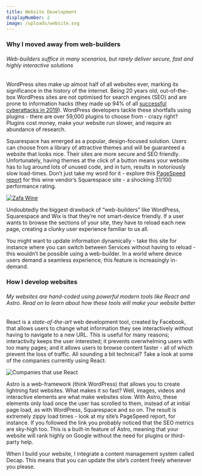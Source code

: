 ```yaml
---
title: Website Development
displayNumber: 2
image: /uploads/website.svg
---
```

### Why I moved away from web-builders

###### Web-builders suffice in many scenarios, but rarely deliver secure, fast and highly interactive solutions

WordPress sites make up almost half of all websites ever, marking its significance in the history of the internet. Being 20 years old, out-of-the-box WordPress sites are not optimised for search engines (SEO) and are prone to information hacks (they made up 94% of all [successful cyberattacks in 2019](https://sucuri.net/reports/2019-hacked-website-report/)). WordPress developers tackle these shortfalls using plugins - there are over 59,000 plugins to choose from - crazy right? Plugins cost money, make your website run slower, and require an abundance of research.

Squarespace has emerged as a popular, design-focused solution. Users can choose from a library of attractive themes and will be guaranteed a website that looks nice. Their sites are more secure and SEO friendly. Unfortunately, having themes at the click of a button means your website has to lug around lots of unused code, and in turn, results in notoriously slow load-times. Don’t just take my word for it - explore this [PageSpeed report](https://pagespeed.web.dev/analysis/https-www-zafawines-com/2q7wsh2mp6?form_factor=mobile) for this wine vendor’s Squarespace site - a shocking 31/100 performance rating.

[![Zafa Wine](/uploads/zafa-wine.png)](https://www.zafawines.com/)

Undoubtedly the biggest drawback of “web-builders” like WordPress, Squarespace and Wix is that they’re not smart-device friendly. If a user wants to browse the sections of your site, they have to reload each new page, creating a clunky user experience familiar to us all. 

You might want to update information dynamically - take this site for instance where you can switch between Services without having to reload - this wouldn’t be possible using a web-builder. In a world where device users demand a seamless experience, this feature is increasingly in-demand.

### How I develop websites

###### My websites are hand-coded using powerful modern tools like React and Astro. Read on to learn about how these tools will make your website better

React is a *state-of-the-art* web development tool, created by Facebook, that allows users to change what information they see interactively without having to navigate to a new URL. This is useful for many reasons; interactivity keeps the user interested; it prevents overwhelming users with too many pages; and it allows users to browse content faster - all of which prevent the loss of traffic. All sounding a bit technical? Take a look at some of the companies currently using React:

![Companies that use React](/uploads/companies-using-react.png "Companies that use React")

Astro is a web-framework (think WordPress) that allows you to create lightning fast websites. What makes it so fast? Well, images, videos and interactive elements are what make websites slow. With Astro, these elements only load once the user has scrolled to them, instead of at initial page load, as with WordPress, Squarespace and so on. The result is extremely zippy load times - look at my site’s PageSpeed report, for instance. If you followed the link you probably noticed that the SEO metrics are sky-high too. This is a built-in feature of Astro, meaning that your website will rank highly on Google without the need for plugins or third-party help.

When I build your website, I integrate a content management system called Decap. This means that you can update the site’s content freely whenever you please.